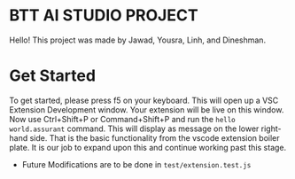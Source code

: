 # BTT AI STUDIO PROJECT
Hello! This project was made by Jawad, Yousra, Linh, and Dineshman.

# Get Started
To get started, please press f5 on your keyboard. This will open up a VSC Extension Development window. Your extension will be live on this window. Now use Ctrl+Shift+P or Command+Shift+P and run the `hello world.assurant` command. This will display as message on the lower right-hand side. That is the basic functionality from the vscode extension boiler plate. It is our job to expand upon this and continue working past this stage.

- Future Modifications are to be done in `test/extension.test.js`